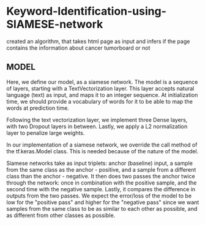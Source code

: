 # Keyword-Identification-using-SIAMESE-network
created an algorithm, that takes html page as input and infers if the page contains the information about cancer tumorboard or not

## MODEL
Here, we define our model, as a siamese network. The model is a sequence of layers, starting with a TextVectorization layer. This layer accepts natural language (text) as input, and maps it to an integer sequence. At initialization time, we should provide a vocabulary of words for it to be able to map the words at prediction time.

Following the text vectorization layer, we implement three Dense layers, with two Dropout layers in between. Lastly, we apply a L2 normalization layer to penalize large weights.

In our implementation of a siamese network, we override the call method of the tf.keras.Model class. This is needed because of the nature of the model.

Siamese networks take as input triplets: anchor (baseline) input, a sample from the same class as the anchor - positive, and a sample from a different class than the anchor - negative. It then does two passes the anchor twice through the network: once in combination with the positive sample, and the second time with the negative sample. Lastly, it compares the difference in outputs from the two passes. We expect the error/loss of the model to be low for the "positive pass" and higher for the "negative pass" since we want samples from the same class to be as similar to each other as possible, and as different from other classes as possible.
